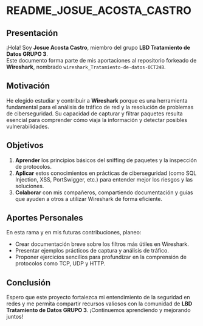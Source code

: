 # README_JOSUE_ACOSTA_CASTRO

## Presentación
¡Hola! Soy **Josue Acosta Castro**, miembro del grupo **LBD Tratamiento de Datos GRUPO 3**.  
Este documento forma parte de mis aportaciones al repositorio forkeado de **Wireshark**, nombrado `wireshark_Tratamiento-de-datos-OCT24B`.

## Motivación
He elegido estudiar y contribuir a **Wireshark** porque es una herramienta fundamental para el análisis de tráfico de red y la resolución de problemas de ciberseguridad. Su capacidad de capturar y filtrar paquetes resulta esencial para comprender cómo viaja la información y detectar posibles vulnerabilidades.

## Objetivos
1. **Aprender** los principios básicos del sniffing de paquetes y la inspección de protocolos.
2. **Aplicar** estos conocimientos en prácticas de ciberseguridad (como SQL Injection, XSS, PortSwigger, etc.) para entender mejor los riesgos y las soluciones.
3. **Colaborar** con mis compañeros, compartiendo documentación y guías que ayuden a otros a utilizar Wireshark de forma eficiente.

## Aportes Personales
En esta rama y en mis futuras contribuciones, planeo:
- Crear documentación breve sobre los filtros más útiles en Wireshark.  
- Presentar ejemplos prácticos de captura y análisis de tráfico.  
- Proponer ejercicios sencillos para profundizar en la comprensión de protocolos como TCP, UDP y HTTP.

## Conclusión
Espero que este proyecto fortalezca mi entendimiento de la seguridad en redes y me permita compartir recursos valiosos con la comunidad de **LBD Tratamiento de Datos GRUPO 3**. ¡Continuemos aprendiendo y mejorando juntos!
